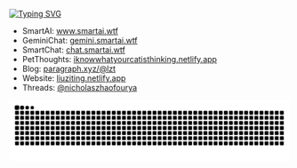 [![Typing SVG](https://readme-typing-svg.demolab.com?font=Fira+Code&pause=1000&color=0E3140&center=%E9%94%99%E8%AF%AF%E7%9A%84&vCenter=%E9%94%99%E8%AF%AF%E7%9A%84&multiline=true&repeat=%E7%9C%9F%E7%9A%84&random=%E9%94%99%E8%AF%AF%E7%9A%84&width=435&height=70&lines=Hi+there+%F0%9F%91%8B+welcome%EF%BC%81;we+talking+in+Code+ok%3F)](https://git.io/typing-svg)

- SmartAI: <a href="https://www.smartai.wtf">www.smartai.wtf</a>
- GeminiChat: <a href="https://gemini.smartai.wtf">gemini.smartai.wtf</a>
- SmartChat: <a href="https://chat.smartai.wtf">chat.smartai.wtf</a>
- PetThoughts: <a href="https://iknowwhatyourcatisthinking.netlify.app">iknowwhatyourcatisthinking.netlify.app</a>
- Blog: <a href="https://paragraph.xyz/@lzt">paragraph.xyz/@lzt</a>
- Website: <a href="https://liuziting.netlify.app">liuziting.netlify.app</a>
- Threads: <a href="https://www.threads.net/@nicholaszhaofourya">@nicholaszhaofourya</a>


![HuiDBK's github activity graph](https://raw.githubusercontent.com/liu-ziting/liu-ziting/output/github-contribution-grid-snake.svg)



